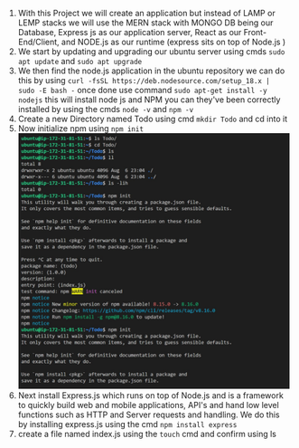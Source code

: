 1. With this Project we will create an application but instead of LAMP or LEMP stacks we will use the MERN stack with MONGO DB being our Database, Express js as our application server, React as our Front-End/Client, and NODE.js as our runtime (express sits on top of Node.js )
2. We start by updating and upgrading our ubuntu server using cmds `sudo apt update` and `sudo apt upgrade`
3. We then find the node.js application in the ubuntu repository we can do this by using `curl -fsSL https://deb.nodesource.com/setup_18.x | sudo -E bash -` once done use command `sudo apt-get install -y nodejs` this will install node js and NPM you can they've been correctly installed by using the cmds `node -v` and `npm -v`
4. Create a new Directory named Todo using cmd `mkdir Todo` and cd into it
5. Now initialize npm using `npm init` ![initnpm](npminit.jpg) 
6. Next install Express.js which runs on top of Node.js and is a framework to quickly build web and mobile applications, API's and hand low level functions such as HTTP and Server requests and handling. We do this by installing express.js using the cmd `npm install express`
7. create a file named index.js using the `touch` cmd and confirm using ls 